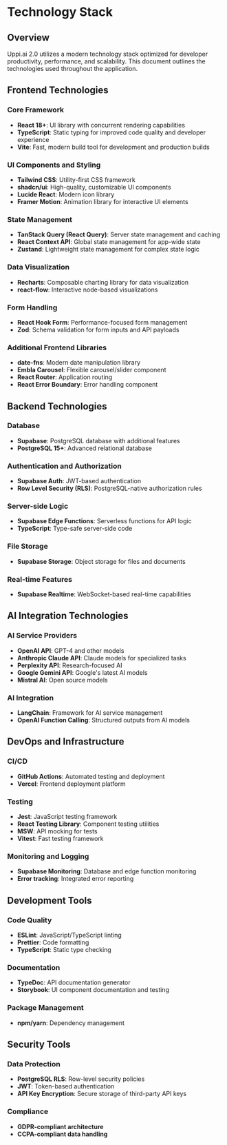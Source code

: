 
# Technology Stack

## Overview

Uppi.ai 2.0 utilizes a modern technology stack optimized for developer productivity, performance, and scalability. This document outlines the technologies used throughout the application.

## Frontend Technologies

### Core Framework
- **React 18+**: UI library with concurrent rendering capabilities
- **TypeScript**: Static typing for improved code quality and developer experience
- **Vite**: Fast, modern build tool for development and production builds

### UI Components and Styling
- **Tailwind CSS**: Utility-first CSS framework
- **shadcn/ui**: High-quality, customizable UI components
- **Lucide React**: Modern icon library
- **Framer Motion**: Animation library for interactive UI elements

### State Management
- **TanStack Query (React Query)**: Server state management and caching
- **React Context API**: Global state management for app-wide state
- **Zustand**: Lightweight state management for complex state logic

### Data Visualization
- **Recharts**: Composable charting library for data visualization
- **react-flow**: Interactive node-based visualizations

### Form Handling
- **React Hook Form**: Performance-focused form management
- **Zod**: Schema validation for form inputs and API payloads

### Additional Frontend Libraries
- **date-fns**: Modern date manipulation library
- **Embla Carousel**: Flexible carousel/slider component
- **React Router**: Application routing
- **React Error Boundary**: Error handling component

## Backend Technologies

### Database
- **Supabase**: PostgreSQL database with additional features
- **PostgreSQL 15+**: Advanced relational database

### Authentication and Authorization
- **Supabase Auth**: JWT-based authentication
- **Row Level Security (RLS)**: PostgreSQL-native authorization rules

### Server-side Logic
- **Supabase Edge Functions**: Serverless functions for API logic
- **TypeScript**: Type-safe server-side code

### File Storage
- **Supabase Storage**: Object storage for files and documents

### Real-time Features
- **Supabase Realtime**: WebSocket-based real-time capabilities

## AI Integration Technologies

### AI Service Providers
- **OpenAI API**: GPT-4 and other models
- **Anthropic Claude API**: Claude models for specialized tasks
- **Perplexity API**: Research-focused AI
- **Google Gemini API**: Google's latest AI models
- **Mistral AI**: Open source models

### AI Integration
- **LangChain**: Framework for AI service management
- **OpenAI Function Calling**: Structured outputs from AI models

## DevOps and Infrastructure

### CI/CD
- **GitHub Actions**: Automated testing and deployment
- **Vercel**: Frontend deployment platform

### Testing
- **Jest**: JavaScript testing framework
- **React Testing Library**: Component testing utilities
- **MSW**: API mocking for tests
- **Vitest**: Fast testing framework

### Monitoring and Logging
- **Supabase Monitoring**: Database and edge function monitoring
- **Error tracking**: Integrated error reporting

## Development Tools

### Code Quality
- **ESLint**: JavaScript/TypeScript linting
- **Prettier**: Code formatting
- **TypeScript**: Static type checking

### Documentation
- **TypeDoc**: API documentation generator
- **Storybook**: UI component documentation and testing

### Package Management
- **npm/yarn**: Dependency management

## Security Tools

### Data Protection
- **PostgreSQL RLS**: Row-level security policies
- **JWT**: Token-based authentication
- **API Key Encryption**: Secure storage of third-party API keys

### Compliance
- **GDPR-compliant architecture**
- **CCPA-compliant data handling**

